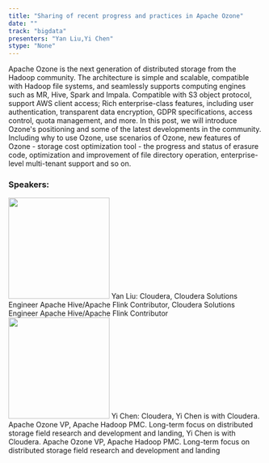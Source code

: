 ```yaml
---
title: "Sharing of recent progress and practices in Apache Ozone"
date: "" 
track: "bigdata"
presenters: "Yan Liu,Yi Chen"
stype: "None"
---
```

Apache Ozone is the next generation of distributed storage from the Hadoop community. The architecture is simple and scalable, compatible with Hadoop file systems, and seamlessly supports computing engines such as MR, Hive, Spark and Impala. Compatible with S3 object protocol, support AWS client access; Rich enterprise-class features, including user authentication, transparent data encryption, GDPR specifications, access control, quota management, and more.
In this post, we will introduce Ozone's positioning and some of the latest developments in the community. Including why to use Ozone, use scenarios of Ozone, new features of Ozone - storage cost optimization tool - the progress and status of erasure code, optimization and improvement of file directory operation, enterprise-level multi-tenant support and so on.
 ### Speakers: 
 <img src="images/speaker/1059.png" width="200" />
 Yan Liu: Cloudera, Cloudera Solutions Engineer
Apache Hive/Apache Flink Contributor, Cloudera Solutions Engineer
Apache Hive/Apache Flink Contributor
 <img src="images/speaker/1059_2.png" width="200" />
 Yi Chen: Cloudera, Yi Chen is with Cloudera. Apache Ozone VP, Apache Hadoop PMC. Long-term focus on distributed storage field research and development and landing, Yi Chen is with Cloudera. Apache Ozone VP, Apache Hadoop PMC. Long-term focus on distributed storage field research and development and landing
 
